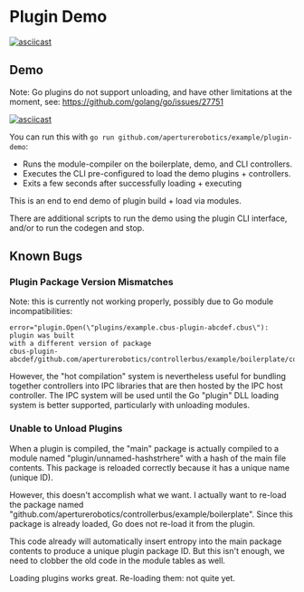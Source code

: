 # Plugin Demo

[![asciicast](https://asciinema.org/a/418277.svg)](https://asciinema.org/a/418277)

## Demo

Note: Go plugins do not support unloading, and have other limitations at the
moment, see: https://github.com/golang/go/issues/27751

[![asciicast](https://asciinema.org/a/418277.svg)](https://asciinema.org/a/418277)

You can run this with `go run github.com/aperturerobotics/example/plugin-demo`:

 - Runs the module-compiler on the boilerplate, demo, and CLI controllers.
 - Executes the CLI pre-configured to load the demo plugins + controllers.
 - Exits a few seconds after successfully loading + executing
 
This is an end to end demo of plugin build + load via modules.

There are additional scripts to run the demo using the plugin CLI interface,
and/or to run the codegen and stop.

## Known Bugs

### Plugin Package Version Mismatches

Note: this is currently not working properly, possibly due to Go module
incompatibilities:

```
error="plugin.Open(\"plugins/example.cbus-plugin-abcdef.cbus\"): plugin was built
with a different version of package
cbus-plugin-abcdef/github.com/aperturerobotics/controllerbus/example/boilerplate/controller
```

However, the "hot compilation" system is nevertheless useful for bundling
together controllers into IPC libraries that are then hosted by the IPC host
controller. The IPC system will be used until the Go "plugin" DLL loading system
is better supported, particularly with unloading modules.

### Unable to Unload Plugins

When a plugin is compiled, the "main" package is actually compiled to a module
named "plugin/unnamed-hashstrhere" with a hash of the main file contents. This
package is reloaded correctly because it has a unique name (unique ID).

However, this doesn't accomplish what we want. I actually want to re-load the
package named "github.com/aperturerobotics/controllerbus/example/boilerplate".
Since this package is already loaded, Go does not re-load it from the plugin.

This code already will automatically insert entropy into the main package
contents to produce a unique plugin package ID. But this isn't enough, we need
to clobber the old code in the module tables as well.

Loading plugins works great. Re-loading them: not quite yet.
